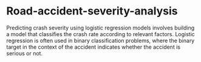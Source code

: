 # Road-accident-severity-analysis
Predicting crash severity using logistic regression models involves building a model that classifies the crash rate according to relevant factors. Logistic regression is often used in binary classification problems, where the binary target in the context of the accident indicates whether the accident is serious or not.
